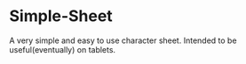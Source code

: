 # Simple-Sheet

A very simple and easy to use character sheet. Intended to be useful(eventually) on tablets.
